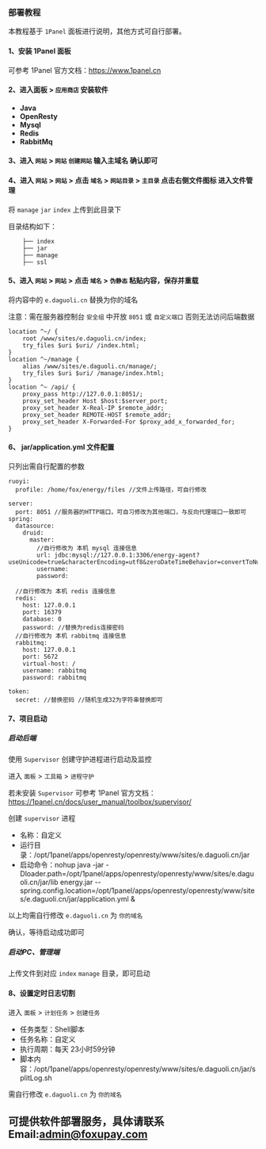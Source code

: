 ### 部署教程

本教程基于 `1Panel` 面板进行说明，其他方式可自行部署。

#### 1、安装 1Panel 面板

可参考 1Panel 官方文档：https://www.1panel.cn

#### 2、进入面板 > `应用商店` 安装软件

- **Java**
- **OpenResty**
- **Mysql**
- **Redis**
- **RabbitMq**

#### 3、进入 `网站` > `网站` `创建网站` 输入主域名 确认即可

#### 4、进入 `网站` > `网站` > 点击 `域名` > `网站目录` > `主目录` 点击右侧文件图标 进入文件管理

将 `manage` `jar` `index` 上传到此目录下

目录结构如下：

```agsl
    ├── index
    ├── jar
    ├── manage
    ├── ssl
```

#### 5、进入 `网站` > `网站` > 点击 `域名` > `伪静态` 粘贴内容，保存并重载

将内容中的 `e.daguoli.cn` 替换为你的域名

注意：需在服务器控制台 `安全组` 中开放 `8051` 或 `自定义端口` 否则无法访问后端数据

```agsl
location ^~/ {
    root /www/sites/e.daguoli.cn/index;
    try_files $uri $uri/ /index.html;
}
location ^~/manage {
    alias /www/sites/e.daguoli.cn/manage/;
    try_files $uri $uri/ /manage/index.html;
}
location ^~ /api/ {
    proxy_pass http://127.0.0.1:8051/;
    proxy_set_header Host $host:$server_port;
    proxy_set_header X-Real-IP $remote_addr;
    proxy_set_header REMOTE-HOST $remote_addr;
    proxy_set_header X-Forwarded-For $proxy_add_x_forwarded_for;
}
```

#### 6、 jar/application.yml 文件配置

只列出需自行配置的参数

```agsl
ruoyi:
  profile: /home/fox/energy/files //文件上传路径，可自行修改

server:
  port: 8051 //服务器的HTTP端口，可自习修改为其他端口，与反向代理端口一致即可
spring:
  datasource:
    druid:
      master:
        //自行修改为 本机 mysql 连接信息
        url: jdbc:mysql://127.0.0.1:3306/energy-agent?useUnicode=true&characterEncoding=utf8&zeroDateTimeBehavior=convertToNull&useSSL=true&serverTimezone=GMT%2B8
        username: 
        password: 

  //自行修改为 本机 redis 连接信息
  redis:
    host: 127.0.0.1
    port: 16379
    database: 0
    password: //替换为redis连接密码
  //自行修改为 本机 rabbitmq 连接信息
  rabbitmq:
    host: 127.0.0.1
    port: 5672
    virtual-host: /
    username: rabbitmq
    password: rabbitmq

token:
  secret: //替换密码 //随机生成32为字符串替换即可
```

#### 7、项目启动

##### 启动后端

使用 `Supervisor` 创建守护进程进行启动及监控

进入 `面板` > `工具箱` > `进程守护`

若未安装 `Supervisor` 可参考 1Panel 官方文档：https://1panel.cn/docs/user_manual/toolbox/supervisor/

创建 `supervisor` 进程

- 名称：自定义
- 运行目录：/opt/1panel/apps/openresty/openresty/www/sites/e.daguoli.cn/jar
- 启动命令：nohup java -jar -Dloader.path=/opt/1panel/apps/openresty/openresty/www/sites/e.daguoli.cn/jar/lib energy.jar
  --spring.config.location=/opt/1panel/apps/openresty/openresty/www/sites/e.daguoli.cn/jar/application.yml &

以上均需自行修改 `e.daguoli.cn` 为 `你的域名`

确认，等待启动成功即可

##### 启动PC、管理端

上传文件到对应 `index` `manage` 目录，即可启动

#### 8、设置定时日志切割

进入 `面板` > `计划任务` > `创建任务`

- 任务类型：Shell脚本
- 任务名称：自定义
- 执行周期：每天 23小时59分钟
- 脚本内容：/opt/1panel/apps/openresty/openresty/www/sites/e.daguoli.cn/jar/splitLog.sh

需自行修改 `e.daguoli.cn` 为 `你的域名`

## **可提供软件部署服务，具体请联系 Email:admin@foxupay.com**